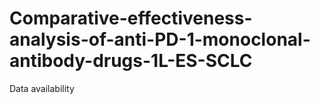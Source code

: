 # Comparative-effectiveness-analysis-of-anti-PD-1-monoclonal-antibody-drugs-1L-ES-SCLC
Data availability

